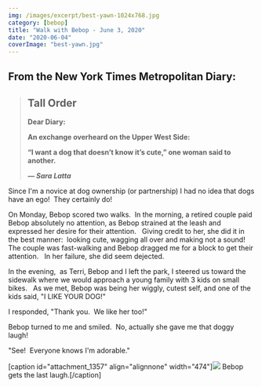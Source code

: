 ```yaml
---
img: /images/excerpt/best-yawn-1024x768.jpg
category: [bebop]
title: "Walk with Bebop - June 3, 2020"
date: "2020-06-04"
coverImage: "best-yawn.jpg"
---
```


## From the New York Times Metropolitan Diary:

> ## **Tall Order**
> 
> **Dear Diary:**
> 
> **An exchange overheard on the Upper West Side:**
> 
> **“I want a dog that doesn’t know it’s cute,” one woman said to another.**
> 
> **_— Sara Latta_**

Since I'm a novice at dog ownership (or partnership) I had no idea that dogs have an ego!  They certainly do!

On Monday, Bebop scored two walks.  In the morning, a retired couple paid Bebop absolutely no attention, as Bebop strained at the leash and expressed her desire for their attention.   Giving credit to her, she did it in the best manner:  looking cute, wagging all over and making not a sound!  The couple was fast-walking and Bebop dragged me for a block to get their attention.   In her failure, she did seem dejected.

In the evening,  as Terri, Bebop and I left the park, I steered us toward the sidewalk where we would approach a young family with 3 kids on small bikes.   As we met, Bebop was being her wiggly, cutest self, and one of the kids said, "I LIKE YOUR DOG!"

I responded, "Thank you.  We like her too!"

Bebop turned to me and smiled.  No, actually she gave me that doggy laugh!

"See!  Everyone knows I'm adorable."

\[caption id="attachment\_1357" align="alignnone" width="474"\][![](/images/best-yawn-1024x768.jpg)](http://blog.duanemcguire.com/wp-content/uploads/2020/06/best-yawn.jpg) Bebop gets the last laugh.\[/caption\]
